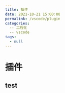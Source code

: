 ```yaml
---
title: 插件
date: 2021-10-21 15:00:00
permalink: /vscode/plugin
categories: 
  -- 工程化
  -- vscode
tags: 
  - null
---
```


# 插件

## test